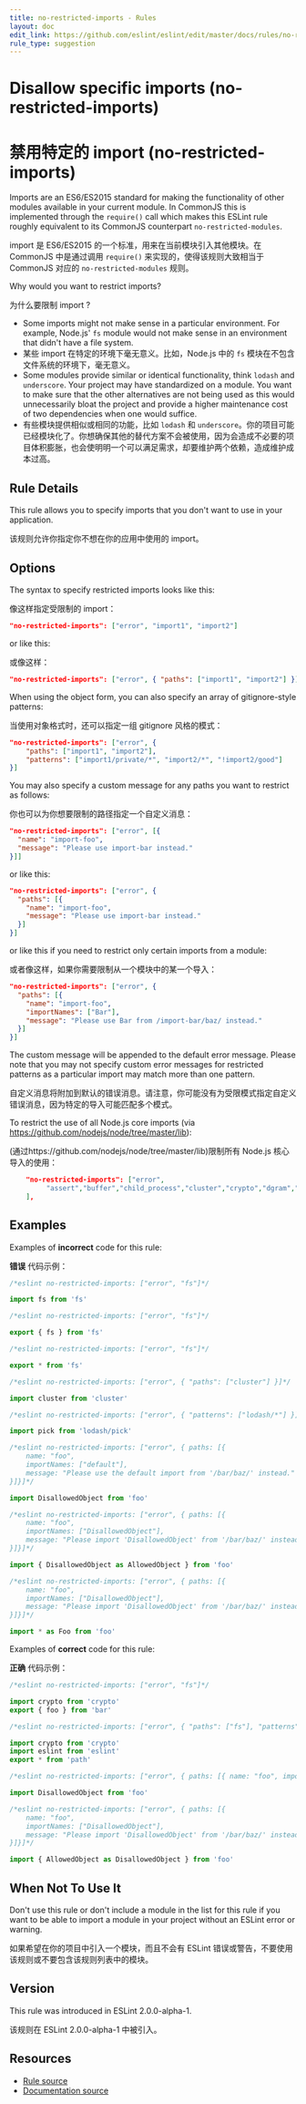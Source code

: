 ```yaml
---
title: no-restricted-imports - Rules
layout: doc
edit_link: https://github.com/eslint/eslint/edit/master/docs/rules/no-restricted-imports.md
rule_type: suggestion
---
```


<!-- Note: No pull requests accepted for this file. See README.md in the root directory for details. -->

# Disallow specific imports (no-restricted-imports)

# 禁用特定的 import (no-restricted-imports)

Imports are an ES6/ES2015 standard for making the functionality of other modules available in your current module. In CommonJS this is implemented through the `require()` call which makes this ESLint rule roughly equivalent to its CommonJS counterpart `no-restricted-modules`.

import 是 ES6/ES2015 的一个标准，用来在当前模块引入其他模块。在 CommonJS 中是通过调用 `require()` 来实现的，使得该规则大致相当于 CommonJS 对应的 `no-restricted-modules` 规则。

Why would you want to restrict imports?

为什么要限制 import ?

- Some imports might not make sense in a particular environment. For example, Node.js' `fs` module would not make sense in an environment that didn't have a file system.
- 某些 import 在特定的环境下毫无意义。比如，Node.js 中的 `fs` 模块在不包含文件系统的环境下，毫无意义。
- Some modules provide similar or identical functionality, think `lodash` and `underscore`. Your project may have standardized on a module. You want to make sure that the other alternatives are not being used as this would unnecessarily bloat the project and provide a higher maintenance cost of two dependencies when one would suffice.
- 有些模块提供相似或相同的功能，比如 `lodash` 和 `underscore`。你的项目可能已经模块化了。你想确保其他的替代方案不会被使用，因为会造成不必要的项目体积膨胀，也会使明明一个可以满足需求，却要维护两个依赖，造成维护成本过高。

## Rule Details

This rule allows you to specify imports that you don't want to use in your application.

该规则允许你指定你不想在你的应用中使用的 import。

## Options

The syntax to specify restricted imports looks like this:

像这样指定受限制的 import：

```json
"no-restricted-imports": ["error", "import1", "import2"]
```

or like this:

或像这样：

```json
"no-restricted-imports": ["error", { "paths": ["import1", "import2"] }]
```

When using the object form, you can also specify an array of gitignore-style patterns:

当使用对象格式时，还可以指定一组 gitignore 风格的模式：

```json
"no-restricted-imports": ["error", {
    "paths": ["import1", "import2"],
    "patterns": ["import1/private/*", "import2/*", "!import2/good"]
}]
```

You may also specify a custom message for any paths you want to restrict as follows:

你也可以为你想要限制的路径指定一个自定义消息：

```json
"no-restricted-imports": ["error", [{
  "name": "import-foo",
  "message": "Please use import-bar instead."
}]]
```

or like this:

```json
"no-restricted-imports": ["error", {
  "paths": [{
    "name": "import-foo",
    "message": "Please use import-bar instead."
  }]
}]
```

or like this if you need to restrict only certain imports from a module:

或者像这样，如果你需要限制从一个模块中的某一个导入：

```json
"no-restricted-imports": ["error", {
  "paths": [{
    "name": "import-foo",
    "importNames": ["Bar"],
    "message": "Please use Bar from /import-bar/baz/ instead."
  }]
}]
```

The custom message will be appended to the default error message. Please note that you may not specify custom error messages for restricted patterns as a particular import may match more than one pattern.

自定义消息将附加到默认的错误消息。请注意，你可能没有为受限模式指定自定义错误消息，因为特定的导入可能匹配多个模式。

To restrict the use of all Node.js core imports (via https://github.com/nodejs/node/tree/master/lib):

(通过https://github.com/nodejs/node/tree/master/lib)限制所有 Node.js 核心导入的使用：

```json
    "no-restricted-imports": ["error",
         "assert","buffer","child_process","cluster","crypto","dgram","dns","domain","events","freelist","fs","http","https","module","net","os","path","punycode","querystring","readline","repl","smalloc","stream","string_decoder","sys","timers","tls","tracing","tty","url","util","vm","zlib"
    ],
```

## Examples

Examples of **incorrect** code for this rule:

**错误** 代码示例：

```js
/*eslint no-restricted-imports: ["error", "fs"]*/

import fs from 'fs'
```

```js
/*eslint no-restricted-imports: ["error", "fs"]*/

export { fs } from 'fs'
```

```js
/*eslint no-restricted-imports: ["error", "fs"]*/

export * from 'fs'
```

```js
/*eslint no-restricted-imports: ["error", { "paths": ["cluster"] }]*/

import cluster from 'cluster'
```

```js
/*eslint no-restricted-imports: ["error", { "patterns": ["lodash/*"] }]*/

import pick from 'lodash/pick'
```

```js
/*eslint no-restricted-imports: ["error", { paths: [{
    name: "foo",
    importNames: ["default"],
    message: "Please use the default import from '/bar/baz/' instead."
}]}]*/

import DisallowedObject from 'foo'
```

```js
/*eslint no-restricted-imports: ["error", { paths: [{
    name: "foo",
    importNames: ["DisallowedObject"],
    message: "Please import 'DisallowedObject' from '/bar/baz/' instead."
}]}]*/

import { DisallowedObject as AllowedObject } from 'foo'
```

```js
/*eslint no-restricted-imports: ["error", { paths: [{
    name: "foo",
    importNames: ["DisallowedObject"],
    message: "Please import 'DisallowedObject' from '/bar/baz/' instead."
}]}]*/

import * as Foo from 'foo'
```

Examples of **correct** code for this rule:

**正确** 代码示例：

```js
/*eslint no-restricted-imports: ["error", "fs"]*/

import crypto from 'crypto'
export { foo } from 'bar'
```

```js
/*eslint no-restricted-imports: ["error", { "paths": ["fs"], "patterns": ["eslint/*"] }]*/

import crypto from 'crypto'
import eslint from 'eslint'
export * from 'path'
```

```js
/*eslint no-restricted-imports: ["error", { paths: [{ name: "foo", importNames: ["DisallowedObject"] }] }]*/

import DisallowedObject from 'foo'
```

```js
/*eslint no-restricted-imports: ["error", { paths: [{
    name: "foo",
    importNames: ["DisallowedObject"],
    message: "Please import 'DisallowedObject' from '/bar/baz/' instead."
}]}]*/

import { AllowedObject as DisallowedObject } from 'foo'
```

## When Not To Use It

Don't use this rule or don't include a module in the list for this rule if you want to be able to import a module in your project without an ESLint error or warning.

如果希望在你的项目中引入一个模块，而且不会有 ESLint 错误或警告，不要使用该规则或不要包含该规则列表中的模块。

## Version

This rule was introduced in ESLint 2.0.0-alpha-1.

该规则在 ESLint 2.0.0-alpha-1 中被引入。

## Resources

- [Rule source](https://github.com/eslint/eslint/tree/master/lib/rules/no-restricted-imports.js)
- [Documentation source](https://github.com/eslint/eslint/tree/master/docs/rules/no-restricted-imports.md)
